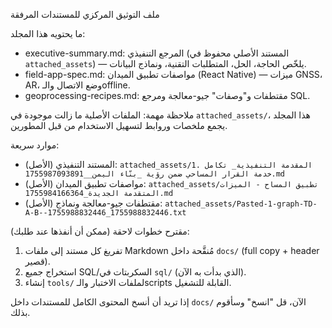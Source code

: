 ملف التوثيق المركزي للمستندات المرفقة

ما يحتويه هذا المجلد:

- executive-summary.md: المرجع التنفيذي (المستند الأصلي محفوظ في `attached_assets`) — يلخّص الحاجة، الحل، المتطلبات التقنية، ونماذج البيانات.
- field-app-spec.md: مواصفات تطبيق الميدان (React Native) — ميزات GNSS، AR، وضع الاتصال والـoffline.
- geoprocessing-recipes.md: مقتطفات و"وصفات" جيو-معالجة ومرجع SQL.

ملاحظة مهمة: الملفات الأصلية ما زالت موجودة في `attached_assets/`، هذا المجلد يجمع ملخصات وروابط لتسهيل الاستخدام من قبل المطورين.

موارد سريعة:
- المستند التنفيذي (الأصل): `attached_assets/1. المقدمة التنفيذية_ تكامل خدمة القرار المساحي ضمن رؤية _بنّاء اليمن__1755987093891.md`
- مواصفات تطبيق الميدان (الأصل): `attached_assets/تطبيق المساح - الميزات المتقدمة الجديدة_1755984166364.md`
- مقتطفات جيو-معالجة ونماذج (الأصل): `attached_assets/Pasted-1-graph-TD-A-B--1755988832446_1755988832446.txt`

مقترح خطوات لاحقة (ممكن أن أنفذها عند طلبك):
1. تفريغ كل مستند إلى ملفات Markdown مُنقَّحة داخل `docs/` (full copy + header قصير).
2. استخراج جميع SQL/السكربتات في `sql/` (الذي بدأت به الآن).
3. إنشاء `tools/` لملفات الاختبار والـscripts القابلة للتشغيل.

إذا تريد أن أنسخ المحتوى الكامل للمستندات داخل `docs/` الآن، قل "انسخ" وسأقوم بذلك.
